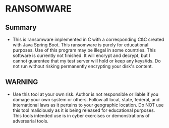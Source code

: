 # RANSOMWARE
	
## Summary
- 
	This is ransomware implemented in C with a corresponding C&amp;C created with Java Spring Boot. This ransomware is purely for educational purposes. Use of this program may be illegal in some countries. This software is currently not finished. It will encrypt and decrypt, but I cannot guarentee that my test server will hold or keep any keys/ids. Do not run without risking permanently encrypting your disk's content.


## WARNING 
  - Use this tool at your own risk. Author is not responsible or liable if you damage your own system or others. Follow all local, state, federal, and international laws as it pertains to your geographic location. Do NOT use this tool maliciously as it is being released for educational purposes. This tools intended use is in cyber exercises or demonstrations of adversarial tools.